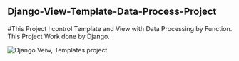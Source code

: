 ## Django-View-Template-Data-Process-Project
#This Project I control Template and View with Data Processing by Function.  This Project Work done by Django. 


![Django Veiw, Templates project](https://user-images.githubusercontent.com/20586080/87575982-8725ad00-c6f2-11ea-8fdc-0071dc08d19c.jpg)

